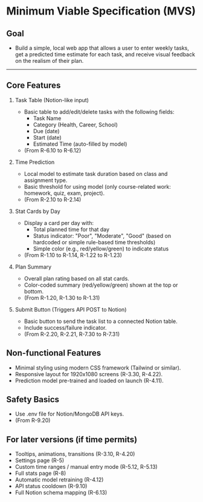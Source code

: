 # Minimum Viable Specification (MVS)

## Goal
- Build a simple, local web app that allows a user to enter weekly tasks, get a predicted time estimate for each task, and receive visual feedback on the realism of their plan.
---

## Core Features
1. Task Table (Notion-like input)
    * Basic table to add/edit/delete tasks with the following fields:
      * Task Name
      * Category (Health, Career, School)
      * Due (date)
      * Start (date)
      * Estimated Time (auto-filled by model)
    * (From R-6.10 to R-6.12)

2. Time Prediction
    * Local model to estimate task duration based on class and assignment type.
    * Basic threshold for using model (only course-related work: homework, quiz, exam, project).
    * (From R-2.10 to R-2.14)

3. Stat Cards by Day
    * Display a card per day with:
      * Total planned time for that day
      * Status indicator: "Poor", "Moderate", "Good" (based on hardcoded or simple rule-based time thresholds)
      * Simple color (e.g., red/yellow/green) to indicate status
    * (From R-1.10 to R-1.14, R-1.22 to R-1.23)

4. Plan Summary
    * Overall plan rating based on all stat cards.
    * Color-coded summary (red/yellow/green) shown at the top or bottom.
    * (From R-1.20, R-1.30 to R-1.31)

5. Submit Button (Triggers API POST to Notion)
    * Basic button to send the task list to a connected Notion table.
    * Include success/failure indicator.
    * (From R-2.20, R-2.21, R-7.30 to R-7.31)

## Non-functional Features
* Minimal styling using modern CSS framework (Tailwind or similar).
* Responsive layout for 1920x1080 screens (R-3.30, R-4.22).
* Prediction model pre-trained and loaded on launch (R-4.11).

## Safety Basics
* Use .env file for Notion/MongoDB API keys.
* (From R-9.20)

## For later versions (if time permits)
* Tooltips, animations, transitions (R-3.10, R-4.20)
* Settings page (R-5)
* Custom time ranges / manual entry mode (R-5.12, R-5.13)
* Full stats page (R-8)
* Automatic model retraining (R-4.12)
* API status cooldown (R-9.10)
* Full Notion schema mapping (R-6.13)